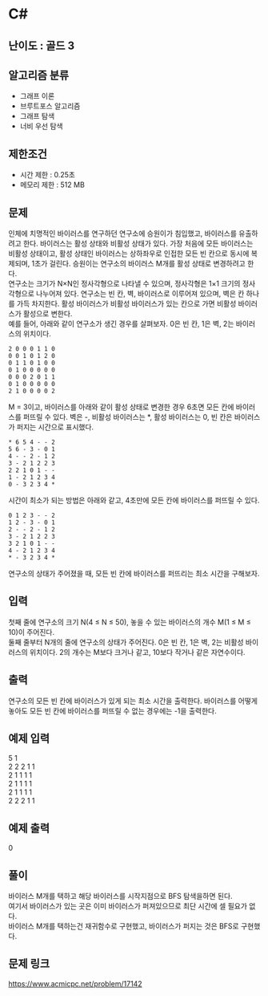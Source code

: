 # C#

## 난이도 : 골드 3

## 알고리즘 분류
  - 그래프 이론
  - 브루트포스 알고리즘
  - 그래프 탐색
  - 너비 우선 탐색

## 제한조건
  - 시간 제한 : 0.25초
  - 메모리 제한 : 512 MB

## 문제
인체에 치명적인 바이러스를 연구하던 연구소에 승원이가 침입했고, 바이러스를 유출하려고 한다. 바이러스는 활성 상태와 비활성 상태가 있다. 가장 처음에 모든 바이러스는 비활성 상태이고, 활성 상태인 바이러스는 상하좌우로 인접한 모든 빈 칸으로 동시에 복제되며, 1초가 걸린다. 승원이는 연구소의 바이러스 M개를 활성 상태로 변경하려고 한다.<br/>
연구소는 크기가 N×N인 정사각형으로 나타낼 수 있으며, 정사각형은 1×1 크기의 정사각형으로 나누어져 있다. 연구소는 빈 칸, 벽, 바이러스로 이루어져 있으며, 벽은 칸 하나를 가득 차지한다. 활성 바이러스가 비활성 바이러스가 있는 칸으로 가면 비활성 바이러스가 활성으로 변한다.<br/>
예를 들어, 아래와 같이 연구소가 생긴 경우를 살펴보자. 0은 빈 칸, 1은 벽, 2는 바이러스의 위치이다.<br/>

	2 0 0 0 1 1 0
	0 0 1 0 1 2 0
	0 1 1 0 1 0 0
	0 1 0 0 0 0 0
	0 0 0 2 0 1 1
	0 1 0 0 0 0 0
	2 1 0 0 0 0 2

M = 3이고, 바이러스를 아래와 같이 활성 상태로 변경한 경우 6초면 모든 칸에 바이러스를 퍼뜨릴 수 있다. 벽은 -, 비활성 바이러스는 *, 활성 바이러스는 0, 빈 칸은 바이러스가 퍼지는 시간으로 표시했다.<br/>

	* 6 5 4 - - 2
	5 6 - 3 - 0 1
	4 - - 2 - 1 2
	3 - 2 1 2 2 3
	2 2 1 0 1 - -
	1 - 2 1 2 3 4
	0 - 3 2 3 4 *

시간이 최소가 되는 방법은 아래와 같고, 4초만에 모든 칸에 바이러스를 퍼뜨릴 수 있다.<br/>

	0 1 2 3 - - 2
	1 2 - 3 - 0 1
	2 - - 2 - 1 2
	3 - 2 1 2 2 3
	3 2 1 0 1 - -
	4 - 2 1 2 3 4
	* - 3 2 3 4 *

연구소의 상태가 주어졌을 때, 모든 빈 칸에 바이러스를 퍼뜨리는 최소 시간을 구해보자.<br/>


## 입력
첫째 줄에 연구소의 크기 N(4 ≤ N ≤ 50), 놓을 수 있는 바이러스의 개수 M(1 ≤ M ≤ 10)이 주어진다.<br/>
둘째 줄부터 N개의 줄에 연구소의 상태가 주어진다. 0은 빈 칸, 1은 벽, 2는 비활성 바이러스의 위치이다. 2의 개수는 M보다 크거나 같고, 10보다 작거나 같은 자연수이다.<br/>


## 출력
연구소의 모든 빈 칸에 바이러스가 있게 되는 최소 시간을 출력한다. 바이러스를 어떻게 놓아도 모든 빈 칸에 바이러스를 퍼뜨릴 수 없는 경우에는 -1을 출력한다.<br/>


## 예제 입력
5 1<br/>
2 2 2 1 1<br/>
2 1 1 1 1<br/>
2 1 1 1 1<br/>
2 1 1 1 1<br/>
2 2 2 1 1<br/>


## 예제 출력
0<br/>


## 풀이
바이러스 M개를 택하고 해당 바이러스를 시작지점으로 BFS 탐색을하면 된다.<br/>
여기서 바이러스가 있는 곳은 이미 바이러스가 퍼져있으므로 최단 시간에 셀 필요가 없다.<br/>
바이러스 M개를 택하는건 재귀함수로 구현했고, 바이러스가 퍼지는 것은 BFS로 구현했다.<br/>


## 문제 링크
https://www.acmicpc.net/problem/17142